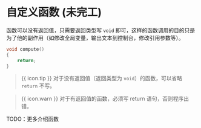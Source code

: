 # 自定义函数 (未完工)

函数可以没有返回值，只需要返回类型写 `void` 即可，这样的函数调用的目的只是为了他的副作用（如修改全局变量，输出文本到控制台，修改引用参数等）。

```cpp
void compute()
{
    return;
}
```

> {{ icon.tip }} 对于没有返回值（返回类型为 `void`）的函数，可以省略 `return` 不写。

> {{ icon.warn }} 对于有返回值的函数，必须写 return 语句，否则程序出错。

TODO：更多介绍函数
